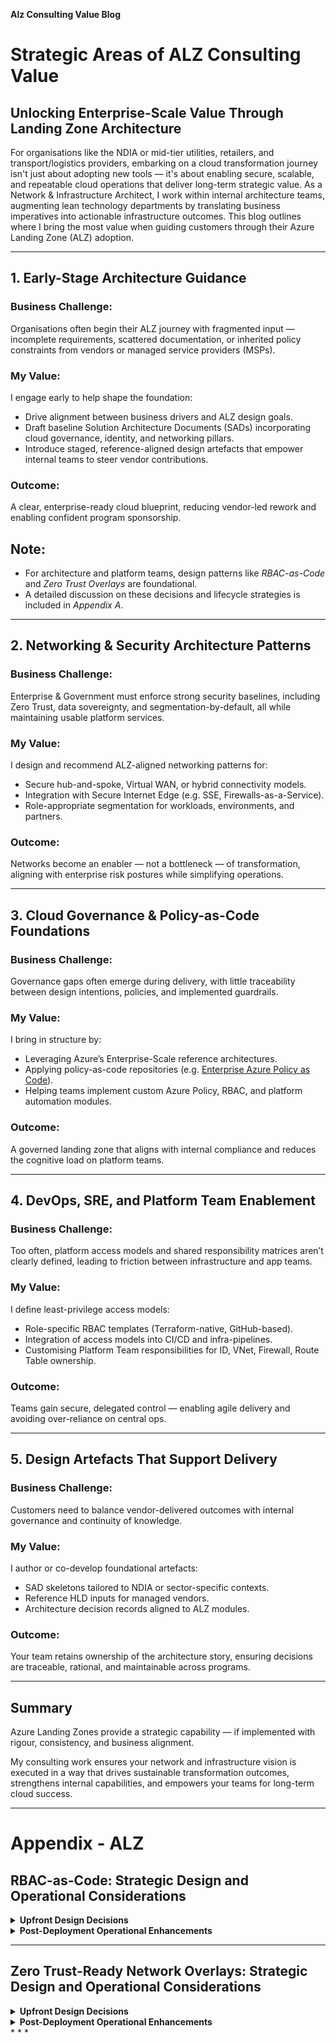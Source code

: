 **Alz Consulting Value Blog**

# Strategic Areas of ALZ Consulting Value

## Unlocking Enterprise-Scale Value Through Landing Zone Architecture

For organisations like the NDIA or mid-tier utilities, retailers, and transport/logistics providers, embarking on a cloud transformation journey isn't just about adopting new tools — it's about enabling secure, scalable, and repeatable cloud operations that deliver long-term strategic value. As a Network & Infrastructure Architect, I work within internal architecture teams, augmenting lean technology departments by translating business imperatives into actionable infrastructure outcomes. This blog outlines where I bring the most value when guiding customers through their Azure Landing Zone (ALZ) adoption.

---

## 1. **Early-Stage Architecture Guidance**

### Business Challenge:
Organisations often begin their ALZ journey with fragmented input — incomplete requirements, scattered documentation, or inherited policy constraints from vendors or managed service providers (MSPs).

### My Value:
I engage early to help shape the foundation:
- Drive alignment between business drivers and ALZ design goals.
- Draft baseline Solution Architecture Documents (SADs) incorporating cloud governance, identity, and networking pillars.
- Introduce staged, reference-aligned design artefacts that empower internal teams to steer vendor contributions.

### Outcome:
A clear, enterprise-ready cloud blueprint, reducing vendor-led rework and enabling confident program sponsorship.

## Note:
- For architecture and platform teams, design patterns like *RBAC-as-Code* and *Zero Trust Overlays* are foundational.
- A detailed discussion on these decisions and lifecycle strategies is included in *Appendix A*.

---

## 2. **Networking & Security Architecture Patterns**

### Business Challenge:
Enterprise & Government must enforce strong security baselines, including Zero Trust, data sovereignty, and segmentation-by-default, all while maintaining usable platform services.

### My Value:
I design and recommend ALZ-aligned networking patterns for:
- Secure hub-and-spoke, Virtual WAN, or hybrid connectivity models.
- Integration with Secure Internet Edge (e.g. SSE, Firewalls-as-a-Service).
- Role-appropriate segmentation for workloads, environments, and partners.

### Outcome:
Networks become an enabler — not a bottleneck — of transformation, aligning with enterprise risk postures while simplifying operations.

---

## 3. **Cloud Governance & Policy-as-Code Foundations**

### Business Challenge:
Governance gaps often emerge during delivery, with little traceability between design intentions, policies, and implemented guardrails.

### My Value:
I bring in structure by:
- Leveraging Azure’s Enterprise-Scale reference architectures.
- Applying policy-as-code repositories (e.g. [Enterprise Azure Policy as Code](https://azure.github.io/enterprise-azure-policy-as-code/)).
- Helping teams implement custom Azure Policy, RBAC, and platform automation modules.

### Outcome:
A governed landing zone that aligns with internal compliance and reduces the cognitive load on platform teams.

---

## 4. **DevOps, SRE, and Platform Team Enablement**

### Business Challenge:
Too often, platform access models and shared responsibility matrices aren’t clearly defined, leading to friction between infrastructure and app teams.

### My Value:
I define least-privilege access models:
- Role-specific RBAC templates (Terraform-native, GitHub-based).
- Integration of access models into CI/CD and infra-pipelines.
- Customising Platform Team responsibilities for ID, VNet, Firewall, Route Table ownership.

### Outcome:
Teams gain secure, delegated control — enabling agile delivery and avoiding over-reliance on central ops.

---

## 5. **Design Artefacts That Support Delivery**

### Business Challenge:
Customers need to balance vendor-delivered outcomes with internal governance and continuity of knowledge.

### My Value:
I author or co-develop foundational artefacts:
- SAD skeletons tailored to NDIA or sector-specific contexts.
- Reference HLD inputs for managed vendors.
- Architecture decision records aligned to ALZ modules.

### Outcome:
Your team retains ownership of the architecture story, ensuring decisions are traceable, rational, and maintainable across programs.

---

## Summary

Azure Landing Zones provide a strategic capability 
— if implemented with rigour, consistency, and business alignment. 

My consulting work ensures your network and infrastructure vision is executed in a way that drives sustainable transformation outcomes, strengthens internal capabilities, and empowers your teams for long-term cloud success.

* * *

# Appendix - ALZ 

RBAC-as-Code: Strategic Design and Operational Considerations
-------------------------------------------------------------

<details>
<summary> <strong> Upfront Design Decisions </strong></summary>

<br>

1.  **Role Definition and Scope**
    
    *   **Design Decision**: Identify and define roles based on the principle of least privilege, aligning with organizational structures and responsibilities.
        
    *   **Considerations**:
        
        *   Determine the granularity of roles (e.g., subscription-level vs. resource-level).
            
        *   Decide between using built-in roles or creating custom roles tailored to specific needs.
            
    *   **Reference**: Microsoft recommends using Azure RBAC to manage administrative access, ensuring users have only the roles required for their activities .[Microsoft Learn](https://learn.microsoft.com/en-us/azure/cloud-adoption-framework/ready/landing-zone/design-area/identity-access-landing-zones?utm_source=chatgpt.com)
        
2.  **Integration with Identity Management**
    
    *   **Design Decision**: Integrate RBAC with Azure Active Directory (AAD) to manage user identities and access.
        
    *   **Considerations**:
        
        *   Implement Just-In-Time (JIT) access using Azure AD Privileged Identity Management (PIM).
            
        *   Ensure synchronization with on-premises directories if operating in a hybrid environment.
            
    *   **Reference**: The Cloud Adoption Framework emphasizes the importance of integrating identity and access management in landing zones .[Microsoft Learn](https://learn.microsoft.com/en-us/azure/cloud-adoption-framework/ready/landing-zone/design-area/identity-access?utm_source=chatgpt.com)
        
3.  **Infrastructure as Code (IaC) Implementation**
    
    *   **Design Decision**: Adopt IaC practices to define and manage RBAC configurations.
        
    *   **Considerations**:
        
        *   Utilize tools like Terraform or Bicep for declarative role assignments.
            
        *   Version control RBAC configurations to track changes and facilitate audits.
            
    *   **Reference**: The Cloud Adoption Framework discusses the benefits of implementing Azure Landing Zones using IaC .[TECHCOMMUNITY.MICROSOFT.COM+6Microsoft Learn+6Microsoft Learn+6](https://learn.microsoft.com/en-us/azure/cloud-adoption-framework/ready/landing-zone/design-area/platform-automation-devops?utm_source=chatgpt.com)
        
</details>

<details>
<summary> <strong> Post-Deployment Operational Enhancements </strong></summary>

<br>
1.  **Monitoring and Auditing**
    
    *   **Enhancement**: Implement continuous monitoring of role assignments and access patterns.
        
    *   **Tools**:
        
        *   Azure Monitor and Azure Activity Logs for tracking changes.
            
        *   Azure Policy to enforce compliance with access control standards.
            
2.  **Periodic Reviews and Adjustments**
    
    *   **Enhancement**: Conduct regular reviews of role assignments to ensure they remain aligned with current organizational needs.
        
    *   **Practices**:
        
        *   Implement processes for role recertification.
            
        *   Adjust roles and permissions in response to organizational changes.
            
</details>

* * *

Zero Trust-Ready Network Overlays: Strategic Design and Operational Considerations
----------------------------------------------------------------------------------

<details>
<summary> <strong> Upfront Design Decisions </strong></summary>

<br>

1.  **Network Segmentation**
    
    *   **Design Decision**: Implement a segmented network architecture to isolate workloads and limit lateral movement.
        
    *   **Considerations**:
        
        *   Use hub-and-spoke or Virtual WAN topologies.
            
        *   Apply Network Security Groups (NSGs) and Azure Firewall to enforce segmentation.
            
    *   **Reference**: Microsoft provides guidance on applying Zero Trust principles to Azure networking, emphasizing network segmentation .[Microsoft Learn+2Microsoft Learn+2Microsoft Learn+2](https://learn.microsoft.com/en-us/azure/cloud-adoption-framework/ready/landing-zone/design-area/identity-access-landing-zones?utm_source=chatgpt.com)[Microsoft Learn+2Microsoft Learn+2Microsoft Learn+2](https://learn.microsoft.com/en-us/security/zero-trust/azure-networking-segmentation?utm_source=chatgpt.com)
        
2.  **Secure Access Controls**
    
    *   **Design Decision**: Implement strict access controls to verify and authorize network access.
        
    *   **Considerations**:
        
        *   Use Azure Bastion for secure RDP and SSH access.
            
        *   Implement Conditional Access policies to enforce access requirements.
            
    *   **Reference**: The Zero Trust security model in Azure highlights the use of Conditional Access as a key policy engine .[Microsoft Learn](https://learn.microsoft.com/en-us/security/zero-trust/azure-networking-overview?utm_source=chatgpt.com)[Microsoft Learn](https://learn.microsoft.com/en-us/azure/security/fundamentals/zero-trust?utm_source=chatgpt.com)
        
3.  **Threat Protection Integration**
    
    *   **Design Decision**: Integrate threat protection services to detect and respond to security incidents.
        
    *   **Considerations**:
        
        *   Deploy Azure DDoS Protection and Web Application Firewall (WAF).
            
        *   Use Azure Firewall Premium for advanced threat protection.
            
    *   **Reference**: Guidance on enabling Zero Trust with Azure network security services includes deploying Azure Firewall Premium and WAF .[Microsoft Learn](https://learn.microsoft.com/en-us/security/zero-trust/azure-infrastructure-networking?utm_source=chatgpt.com)[Microsoft Learn+5TECHCOMMUNITY.MICROSOFT.COM+5Microsoft Azure+5](https://techcommunity.microsoft.com/blog/azurenetworksecurityblog/zero-trust-with-azure-network-security/3668280?utm_source=chatgpt.com)
        
</details>

<details>
<summary> <strong> Post-Deployment Operational Enhancements </strong></summary>

<br>

1.  **Continuous Monitoring and Analytics**
    
    *   **Enhancement**: Implement monitoring solutions to gain visibility into network traffic and detect anomalies.
        
    *   **Tools**:
        
        *   Azure Network Watcher for monitoring and diagnostics.
            
        *   Azure Sentinel for security information and event management (SIEM).
            
2.  **Policy Enforcement and Compliance**
    
    *   **Enhancement**: Use Azure Policy to enforce network security configurations and ensure compliance.
        
    *   **Practices**:
        
        *   Define and apply policies for NSG rules, firewall configurations, and route tables.
            
        *   Regularly audit policy compliance and remediate deviations.
            
</details>
* * *
